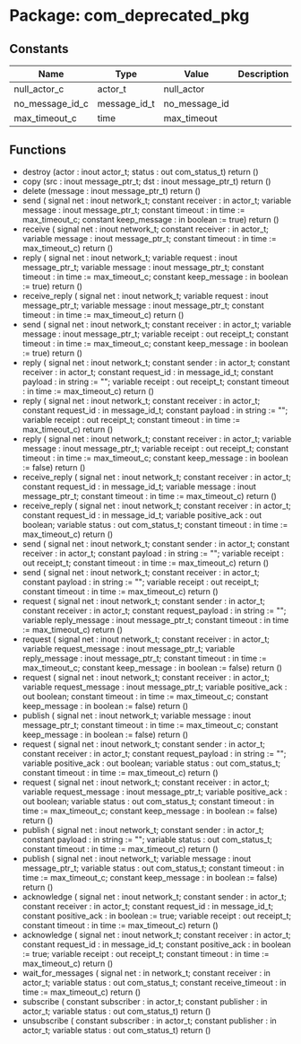 # Package: com_deprecated_pkg

## Constants

| Name            | Type         | Value          | Description |
| --------------- | ------------ | -------------- | ----------- |
| null_actor_c    | actor_t      |  null_actor    |             |
| no_message_id_c | message_id_t |  no_message_id |             |
| max_timeout_c   | time         |  max_timeout   |             |
## Functions
- destroy <font id="function_arguments">(actor     : inout actor_t; status : out com_status_t) </font> <font id="function_return">return ()</font>
- copy <font id="function_arguments">(src : inout message_ptr_t; dst : inout message_ptr_t) </font> <font id="function_return">return ()</font>
- delete <font id="function_arguments">(message : inout message_ptr_t) </font> <font id="function_return">return ()</font>
- send <font id="function_arguments">( signal net            : inout network_t; constant receiver     : in    actor_t; variable message      : inout message_ptr_t; constant timeout      : in    time    := max_timeout_c; constant keep_message : in    boolean := true) </font> <font id="function_return">return ()</font>
- receive <font id="function_arguments">( signal net        : inout network_t; constant receiver : in    actor_t; variable message  : inout message_ptr_t; constant timeout  : in    time := max_timeout_c) </font> <font id="function_return">return ()</font>
- reply <font id="function_arguments">( signal net            : inout network_t; variable request      : inout message_ptr_t; variable message      : inout message_ptr_t; constant timeout      : in    time    := max_timeout_c; constant keep_message : in    boolean := true) </font> <font id="function_return">return ()</font>
- receive_reply <font id="function_arguments">( signal net       : inout network_t; variable request : inout message_ptr_t; variable message : inout message_ptr_t; constant timeout : in    time := max_timeout_c) </font> <font id="function_return">return ()</font>
- send <font id="function_arguments">( signal net            : inout network_t; constant receiver     : in    actor_t; variable message      : inout message_ptr_t; variable receipt      : out   receipt_t; constant timeout      : in    time    := max_timeout_c; constant keep_message : in    boolean := true) </font> <font id="function_return">return ()</font>
- reply <font id="function_arguments">( signal net          : inout network_t; constant sender     : in    actor_t; constant receiver   : in    actor_t; constant request_id : in    message_id_t; constant payload    : in    string := ""; variable receipt    : out   receipt_t; constant timeout    : in    time   := max_timeout_c) </font> <font id="function_return">return ()</font>
- reply <font id="function_arguments">( signal net          : inout network_t; constant receiver   : in    actor_t; constant request_id : in    message_id_t; constant payload    : in    string := ""; variable receipt    : out   receipt_t; constant timeout    : in    time   := max_timeout_c) </font> <font id="function_return">return ()</font>
- reply <font id="function_arguments">( signal net            : inout network_t; constant receiver     : in    actor_t; variable message      : inout message_ptr_t; variable receipt      : out   receipt_t; constant timeout      : in    time    := max_timeout_c; constant keep_message : in    boolean := false) </font> <font id="function_return">return ()</font>
- receive_reply <font id="function_arguments">( signal net          : inout network_t; constant receiver   : in    actor_t; constant request_id : in    message_id_t; variable message    : inout message_ptr_t; constant timeout    : in    time := max_timeout_c) </font> <font id="function_return">return ()</font>
- receive_reply <font id="function_arguments">( signal net            : inout network_t; constant receiver     : in    actor_t; constant request_id   : in    message_id_t; variable positive_ack : out   boolean; variable status       : out   com_status_t; constant timeout      : in    time := max_timeout_c) </font> <font id="function_return">return ()</font>
- send <font id="function_arguments">( signal net        : inout network_t; constant sender   : in    actor_t; constant receiver : in    actor_t; constant payload  : in    string := ""; variable receipt  : out   receipt_t; constant timeout  : in    time   := max_timeout_c) </font> <font id="function_return">return ()</font>
- send <font id="function_arguments">( signal net        : inout network_t; constant receiver : in    actor_t; constant payload  : in    string := ""; variable receipt  : out   receipt_t; constant timeout  : in    time   := max_timeout_c) </font> <font id="function_return">return ()</font>
- request <font id="function_arguments">( signal net               : inout network_t; constant sender          : in    actor_t; constant receiver        : in    actor_t; constant request_payload : in    string := ""; variable reply_message   : inout message_ptr_t; constant timeout         : in    time   := max_timeout_c) </font> <font id="function_return">return ()</font>
- request <font id="function_arguments">( signal net               : inout network_t; constant receiver        : in    actor_t; variable request_message : inout message_ptr_t; variable reply_message   : inout message_ptr_t; constant timeout         : in    time    := max_timeout_c; constant keep_message    : in    boolean := false) </font> <font id="function_return">return ()</font>
- request <font id="function_arguments">( signal net               : inout network_t; constant receiver        : in    actor_t; variable request_message : inout message_ptr_t; variable positive_ack    : out   boolean; constant timeout         : in    time    := max_timeout_c; constant keep_message    : in    boolean := false) </font> <font id="function_return">return ()</font>
- publish <font id="function_arguments">( signal net            : inout network_t; variable message      : inout message_ptr_t; constant timeout      : in    time    := max_timeout_c; constant keep_message : in    boolean := false) </font> <font id="function_return">return ()</font>
- request <font id="function_arguments">( signal net               : inout network_t; constant sender          : in    actor_t; constant receiver        : in    actor_t; constant request_payload : in    string := ""; variable positive_ack    : out   boolean; variable status          : out   com_status_t; constant timeout         : in    time   := max_timeout_c) </font> <font id="function_return">return ()</font>
- request <font id="function_arguments">( signal net               : inout network_t; constant receiver        : in    actor_t; variable request_message : inout message_ptr_t; variable positive_ack    : out   boolean; variable status          : out   com_status_t; constant timeout         : in    time    := max_timeout_c; constant keep_message    : in    boolean := false) </font> <font id="function_return">return ()</font>
- publish <font id="function_arguments">( signal net       : inout network_t; constant sender  : in    actor_t; constant payload : in    string := ""; variable status  : out   com_status_t; constant timeout : in    time   := max_timeout_c) </font> <font id="function_return">return ()</font>
- publish <font id="function_arguments">( signal net            : inout network_t; variable message      : inout message_ptr_t; variable status       : out   com_status_t; constant timeout      : in    time    := max_timeout_c; constant keep_message : in    boolean := false) </font> <font id="function_return">return ()</font>
- acknowledge <font id="function_arguments">( signal net            : inout network_t; constant sender       : in    actor_t; constant receiver     : in    actor_t; constant request_id   : in    message_id_t; constant positive_ack : in    boolean := true; variable receipt      : out   receipt_t; constant timeout      : in    time    := max_timeout_c) </font> <font id="function_return">return ()</font>
- acknowledge <font id="function_arguments">( signal net            : inout network_t; constant receiver     : in    actor_t; constant request_id   : in    message_id_t; constant positive_ack : in    boolean := true; variable receipt      : out   receipt_t; constant timeout      : in    time    := max_timeout_c) </font> <font id="function_return">return ()</font>
- wait_for_messages <font id="function_arguments">( signal net               : in  network_t; constant receiver        : in  actor_t; variable status          : out com_status_t; constant receive_timeout : in  time := max_timeout_c) </font> <font id="function_return">return ()</font>
- subscribe <font id="function_arguments">( constant subscriber : in  actor_t; constant publisher  : in  actor_t; variable status     : out com_status_t) </font> <font id="function_return">return ()</font>
- unsubscribe <font id="function_arguments">( constant subscriber : in  actor_t; constant publisher  : in  actor_t; variable status     : out com_status_t) </font> <font id="function_return">return ()</font>
